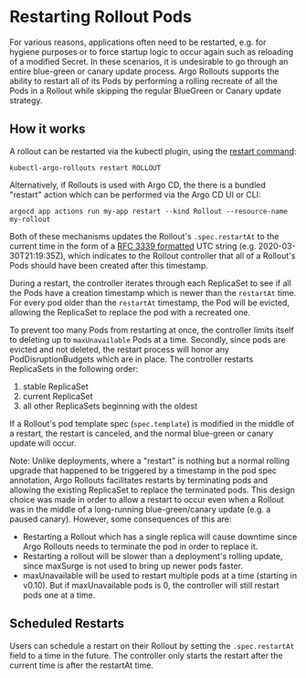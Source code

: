 # Restarting Rollout Pods

For various reasons, applications often need to be restarted, e.g. for hygiene purposes or to force
startup logic to occur again such as reloading of a modified Secret. In these scenarios, it is
undesirable to go through an entire blue-green or canary update process. Argo Rollouts supports
the ability to restart all of its Pods by performing a rolling recreate of all the Pods in a Rollout
while skipping the regular BlueGreen or Canary update strategy.

## How it works

A rollout can be restarted via the kubectl plugin, using the
[restart command](../generated/kubectl-argo-rollouts/kubectl-argo-rollouts_restart.md):

```shell
kubectl-argo-rollouts restart ROLLOUT
```

Alternatively, if Rollouts is used with Argo CD, the there is a bundled "restart" action which can
be performed via the Argo CD UI or CLI:

```shell
argocd app actions run my-app restart --kind Rollout --resource-name my-rollout
```

Both of these mechanisms updates the Rollout's `.spec.restartAt` to the current time in the
form of a [RFC 3339 formatted](https://tools.ietf.org/html/rfc3339) UTC string
(e.g. 2020-03-30T21:19:35Z), which indicates to the Rollout controller that all of a Rollout's
Pods should have been created after this timestamp.

During a restart, the controller iterates through each ReplicaSet to see if all the Pods have a 
creation timestamp which is newer than the `restartAt` time. For every pod older than the
`restartAt` timestamp, the Pod will be evicted, allowing the ReplicaSet to replace the pod with a
recreated one.

To prevent too many Pods from restarting at once, the controller limits itself to deleting up to 
`maxUnavailable` Pods at a time. Secondly, since pods are evicted
and not deleted, the restart process will honor any PodDisruptionBudgets which are in place.
The controller restarts ReplicaSets in the following order:
  1. stable ReplicaSet
  2. current ReplicaSet
  3. all other ReplicaSets beginning with the oldest
  
If a Rollout's pod template spec (`spec.template`) is modified in the middle of a restart, the
restart is canceled, and the normal blue-green or canary update will occur.

Note: Unlike deployments, where a "restart" is nothing but a normal rolling upgrade that happened to
be triggered by a timestamp in the pod spec annotation, Argo Rollouts facilitates restarts by
terminating pods and allowing the existing ReplicaSet to replace the terminated pods. This design
choice was made in order to allow a restart to occur even when a Rollout was in the middle of a
long-running blue-green/canary update (e.g. a paused canary). However, some consequences of this are:

* Restarting a Rollout which has a single replica will cause downtime since Argo Rollouts needs to
  terminate the pod in order to replace it.
* Restarting a rollout will be slower than a deployment's rolling update, since maxSurge is not
  used to bring up newer pods faster.
* maxUnavailable will be used to restart multiple pods at a time (starting in v0.10). But if
  maxUnavailable pods is 0, the controller will still restart pods one at a time.

## Scheduled Restarts

Users can schedule a restart on their Rollout by setting the `.spec.restartAt` field to a time in
the future. The controller only starts the restart after the current time is after the restartAt
time. 
